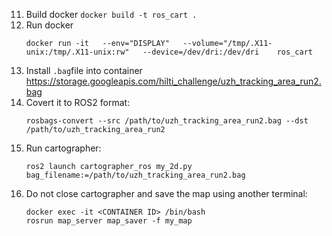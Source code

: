 11. Build docker `docker build -t ros_cart .`
2. Run docker
    ```
    docker run -it   --env="DISPLAY"   --volume="/tmp/.X11-unix:/tmp/.X11-unix:rw"   --device=/dev/dri:/dev/dri    ros_cart
    ```
3. Install `.bag`file into container https://storage.googleapis.com/hilti_challenge/uzh_tracking_area_run2.bag
4. Covert it to ROS2 format:
    ```
    rosbags-convert --src /path/to/uzh_tracking_area_run2.bag --dst /path/to/uzh_tracking_area_run2
    ```
4. Run cartographer: 
    ```
    ros2 launch cartographer_ros my_2d.py bag_filename:=/path/to/uzh_tracking_area_run2.bag
    ```
5. Do not close cartographer and save the map using another terminal:
    ```
    docker exec -it <CONTAINER ID> /bin/bash
    rosrun map_server map_saver -f my_map
    ```
